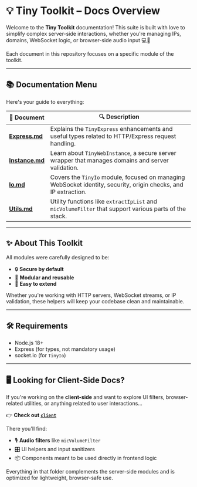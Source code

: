 # 💡 Tiny Toolkit – Docs Overview

Welcome to the **Tiny Toolkit** documentation!
This suite is built with love to simplify complex server-side interactions, whether you're managing IPs, domains, WebSocket logic, or browser-side audio input 💻🎤

Each document in this repository focuses on a specific module of the toolkit.

---

## 📚 Documentation Menu

Here's your guide to everything:

| 📄 Document                      | 🔍 Description                                                                                                  |
| -------------------------------- | --------------------------------------------------------------------------------------------------------------- |
| [**Express.md**](./Express.md)   | Explains the `TinyExpress` enhancements and useful types related to HTTP/Express request handling.    |
| [**Instance.md**](./Instance.md) | Learn about `TinyWebInstance`, a secure server wrapper that manages domains and server validation.              |
| [**Io.md**](./Io.md)             | Covers the `TinyIo` module, focused on managing WebSocket identity, security, origin checks, and IP extraction. |
| [**Utils.md**](./Utils.md)       | Utility functions like `extractIpList` and `micVolumeFilter` that support various parts of the stack.           |

---

## ✨ About This Toolkit

All modules were carefully designed to be:

* 🔒 **Secure by default**
* 🧩 **Modular and reusable**
* 🧠 **Easy to extend**

Whether you're working with HTTP servers, WebSocket streams, or IP validation, these helpers will keep your codebase clean and maintainable.

---

## 🛠️ Requirements

* Node.js 18+
* Express (for types, not mandatory usage)
* socket.io (for `TinyIo`)

---

## 🖥️ Looking for Client-Side Docs?

If you're working on the **client-side** and want to explore UI filters, browser-related utilities, or anything related to user interactions...

👉 **Check out [`client`](./client)**

There you'll find:

* 🎙️ **Audio filters** like `micVolumeFilter`
* 🎛️ UI helpers and input sanitizers
* 📦 Components meant to be used directly in frontend logic

Everything in that folder complements the server-side modules and is optimized for lightweight, browser-safe use.
